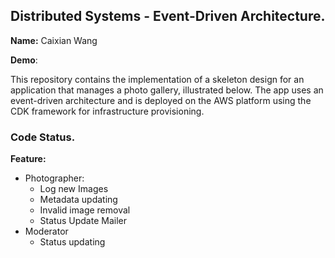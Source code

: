 ## Distributed Systems - Event-Driven Architecture.

__Name:__ Caixian Wang

__Demo__: 

This repository contains the implementation of a skeleton design for an application that manages a photo gallery, illustrated below. The app uses an event-driven architecture and is deployed on the AWS platform using the CDK framework for infrastructure provisioning.



### Code Status.



__Feature:__

+ Photographer:
  + Log new Images
  + Metadata updating
  + Invalid image removal  
  + Status Update Mailer
+ Moderator
  + Status updating




